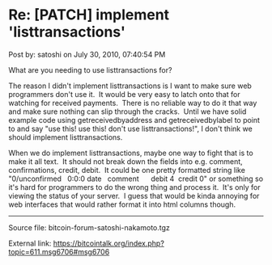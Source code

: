# Re: [PATCH] implement 'listtransactions'

Post by: satoshi on July 30, 2010, 07:40:54 PM

What are you needing to use listtransactions for?

The reason I didn't implement listtransactions is I want to make sure web programmers don't use it. &nbsp;It would be very easy to latch onto that for watching for received payments. &nbsp;There is no reliable way to do it that way and make sure nothing can slip through the cracks. &nbsp;Until we have solid example code using getreceivedbyaddress and getreceivedbylabel to point to and say "use this! use this! don't use listtransactions!", I don't think we should implement listtransactions.

When we do implement listtransactions, maybe one way to fight that is to make it all text. &nbsp;It should not break down the fields into e.g. comment, confirmations, credit, debit. &nbsp;It could be one pretty formatted string like "0/unconfirmed &nbsp;&nbsp;0:0:0 date &nbsp;&nbsp;comment &nbsp;&nbsp;&nbsp;&nbsp;&nbsp;debit 4 &nbsp;credit 0" or something so it's hard for programmers to do the wrong thing and process it. &nbsp;It's only for viewing the status of your server. &nbsp;I guess that would be kinda annoying for web interfaces that would rather format it into html columns though.

---

Source file: bitcoin-forum-satoshi-nakamoto.tgz

External link: https://bitcointalk.org/index.php?topic=611.msg6706#msg6706

